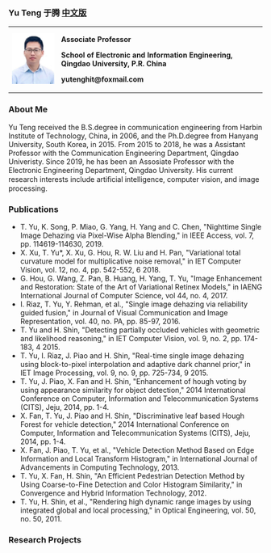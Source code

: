 ### Yu Teng 于腾 <a href="/index-cn.html">中文版</a>
<table border="0">
  <tr>
    <td width="18%">
      <img src="/yt.jpg" width="100%">     
    </td>
    <td width="75%">
      <p><b>Associate Professor</b></p>
      <p><b>School of Electronic and Information Engineering, Qingdao University, P.R. China</b></p>
      <p><b>yutenghit@foxmail.com</b></p>
    </td>
  </tr>
</table>

### About Me

Yu Teng received the B.S.degree in communication engineering from Harbin Institute of Technology, China, in 2006, and the Ph.D.degree from Hanyang University, South Korea, in 2015. From 2015 to 2018, he was a Assistant Professor with the Communication Engineering Department, Qingdao Univeristy. Since 2019, he has been an Assosiate Professor with the Electronic Engineering Department, Qingdao University. His current research interests include artiﬁcial intelligence, computer vision, and image processing.


### Publications

- T. Yu, K. Song, P. Miao, G. Yang, H. Yang and C. Chen, "Nighttime Single Image Dehazing via Pixel-Wise Alpha Blending," in IEEE Access, vol. 7, pp. 114619-114630, 2019.
- X. Xu, T. Yu*, X. Xu, G. Hou, R. W. Liu and H. Pan, "Variational total curvature model for multiplicative noise removal," in IET Computer Vision, vol. 12, no. 4, pp. 542-552, 6 2018.
- G. Hou, G. Wang, Z. Pan, B. Huang, H. Yang, T. Yu, "Image Enhancement and Restoration: State of the Art of Variational Retinex Models," in IAENG International Journal of Computer Science, vol 44, no. 4, 2017.
- I. Riaz, T. Yu, Y. Rehman, et al., "Single image dehazing via reliability guided fusion," in Journal of Visual Communication and Image Representation, vol. 40, no. PA, pp. 85-97, 2016.
- T. Yu and H. Shin, "Detecting partially occluded vehicles with geometric and likelihood reasoning," in IET Computer Vision, vol. 9, no. 2, pp. 174-183, 4 2015.
- T. Yu, I. Riaz, J. Piao and H. Shin, "Real-time single image dehazing using block-to-pixel interpolation and adaptive dark channel prior," in IET Image Processing, vol. 9, no. 9, pp. 725-734, 9 2015.
- T. Yu, J. Piao, X. Fan and H. Shin, "Enhancement of hough voting by using appearance similarity for object detection," 2014 International Conference on Computer, Information and Telecommunication Systems (CITS), Jeju, 2014, pp. 1-4.
- X. Fan, T. Yu, J. Piao and H. Shin, "Discriminative leaf based Hough Forest for vehicle detection," 2014 International Conference on Computer, Information and Telecommunication Systems (CITS), Jeju, 2014, pp. 1-4.
- X. Fan, J. Piao, T. Yu, et al., "Vehicle Detection Method Based on Edge Information and Local Transform Histogram," in International Journal of Advancements in Computing Technology, 2013.
- T. Yu,  X. Fan, H. Shin, "An Efficient Pedestrian Detection Method by Using Coarse-to-Fine Detection and Color Histogram Similarity," in Convergence and Hybrid Information Technology, 2012.
- T. Yu, H. Shin, et al., "Rendering high dynamic range images by using integrated global and local processing," in Optical Engineering, vol. 50, no. 50, 2011.




### Research Projects


